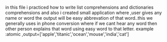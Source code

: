in this file i practiced how to write list comprehensions and dictionaries comprehensions and also i created small application where ,user gives any name or word the output will be easy abbrevation of that word..this we generally uses in phone conversion where if we cant hear any word then other person explains that word using easy word to that letter. example :atomic ,output=['apple','titanic','ocean','mouse','india','cat']
